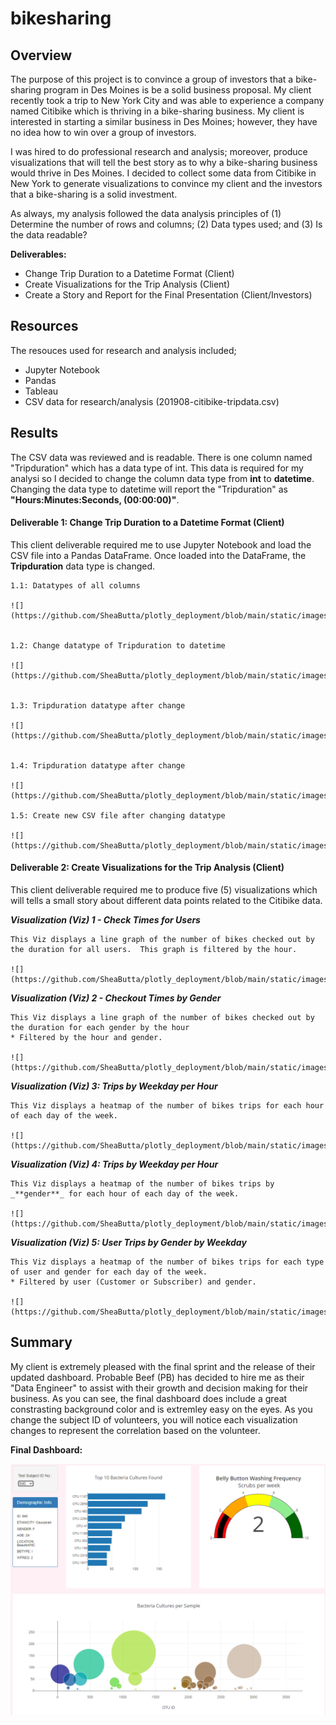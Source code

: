 # bikesharing


## Overview 
The purpose of this project is to convince a group of investors that a bike-sharing program in Des Moines is be a solid business proposal.  My client recently took a trip to New York City and was able to experience a company named Citibike which is thriving in a bike-sharing business.  My client is interested in starting a similar business in Des Moines; however, they have no idea how to win over a group of investors.  

I was hired to do professional research and analysis; moreover, produce visualizations that will tell the best story as to why a bike-sharing business would thrive in Des Moines.  I decided to collect some data from Citibike in New York to generate visualizations to convince my client and the investors that a bike-sharing is a solid investment.

As always, my analysis followed the data analysis principles of (1) Determine the number of rows and columns; (2) Data types used; and (3) Is the data readable?

__Deliverables:__
- Change Trip Duration to a Datetime Format (Client)
- Create Visualizations for the Trip Analysis (Client)
- Create a Story and Report for the Final Presentation (Client/Investors)


## Resources
The resouces used for research and analysis included;
- Jupyter Notebook
- Pandas
- Tableau
- CSV data for research/analysis (201908-citibike-tripdata.csv)


## Results
The CSV data was reviewed and is readable.  There is one column named "Tripduration" which has a data type of int.  This data is required for my analysi so I decided to change the column data type from __int__ to __datetime__.  Changing the data type to datetime will report the "Tripduration" as __"Hours:Minutes:Seconds, (00:00:00)"__.


#### Deliverable 1: Change Trip Duration to a Datetime Format (Client)

This client deliverable required me to use Jupyter Notebook and load the CSV file into a Pandas DataFrame.  Once loaded into the DataFrame, the __Tripduration__ data type is changed.
    
    1.1: Datatypes of all columns
    
    ![](https://github.com/SheaButta/plotly_deployment/blob/main/static/images/Dashboard.PNG)


    1.2: Change datatype of Tripduration to datetime
    
    ![](https://github.com/SheaButta/plotly_deployment/blob/main/static/images/Dashboard.PNG)
    

    1.3: Tripduration datatype after change
    
    ![](https://github.com/SheaButta/plotly_deployment/blob/main/static/images/Dashboard.PNG)


    1.4: Tripduration datatype after change
    
    ![](https://github.com/SheaButta/plotly_deployment/blob/main/static/images/Dashboard.PNG)

    1.5: Create new CSV file after changing datatype
    
    ![](https://github.com/SheaButta/plotly_deployment/blob/main/static/images/Dashboard.PNG)
    

#### Deliverable 2: Create Visualizations for the Trip Analysis (Client)

This client deliverable required me to produce five (5) visualizations which will tells a small story about different data points related to the Citibike data.


_**Visualization (Viz) 1 - Check Times for Users**_

    This Viz displays a line graph of the number of bikes checked out by the duration for all users.  This graph is filtered by the hour.

    ![](https://github.com/SheaButta/plotly_deployment/blob/main/static/images/BarChart.PNG)


_**Visualization (Viz) 2 - Checkout Times by Gender**_

    This Viz displays a line graph of the number of bikes checked out by the duration for each gender by the hour 
    * Filtered by the hour and gender.

    ![](https://github.com/SheaButta/plotly_deployment/blob/main/static/images/GuageChart.PNG)


 _**Visualization (Viz) 3: Trips by Weekday per Hour**_
 
    This Viz displays a heatmap of the number of bikes trips for each hour of each day of the week.

    ![](https://github.com/SheaButta/plotly_deployment/blob/main/static/images/BubbleChart.PNG)
    

_**Visualization (Viz) 4: Trips by Weekday per Hour**_
 
    This Viz displays a heatmap of the number of bikes trips by _**gender**_ for each hour of each day of the week.

    ![](https://github.com/SheaButta/plotly_deployment/blob/main/static/images/BubbleChart.PNG)
    

_**Visualization (Viz) 5: User Trips by Gender by Weekday**_
 
    This Viz displays a heatmap of the number of bikes trips for each type of user and gender for each day of the week.  
    * Filtered by user (Customer or Subscriber) and gender.

    ![](https://github.com/SheaButta/plotly_deployment/blob/main/static/images/BubbleChart.PNG)


## Summary
My client is extremely pleased with the final sprint and the release of their updated dashboard.   Probable Beef (PB) has decided to hire me as their "Data Engineer" to assist with their growth and decision making for their business.  As you can see, the final dashboard does include a great constrasting background color and is extremley easy on the eyes.  As you change the subject ID of volunteers, you will notice each visualization changes to represent the correlation based on the volunteer.

__Final Dashboard:__

![](https://github.com/SheaButta/plotly_deployment/blob/main/static/images/DDL_Charts.PNG)







